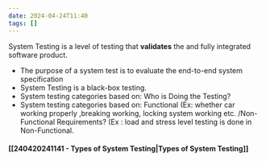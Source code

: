 ```yaml
---
date: 2024-04-24T11:40
tags: []
---
```

System Testing is a level of testing that **validates** the  and fully integrated software product.
- The purpose of a system test is to evaluate the end-to-end system specification
- System Testing is a black-box testing.
- System testing categories based on: Who is Doing the Testing?
- System testing categories based on: Functional (Ex: whether car working properly ,breaking working, locking system working etc. /Non-Functional Requirements? (Ex : load and stress level testing is done in Non-Functional.
#### [[240420241141 - Types of System Testing|Types of System Testing]]